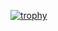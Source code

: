 [![trophy](https://github-profile-trophy.vercel.app/?username=TomoyaFujita2016&theme=onedark)](https://github.com/ryo-ma/github-profile-trophy)
